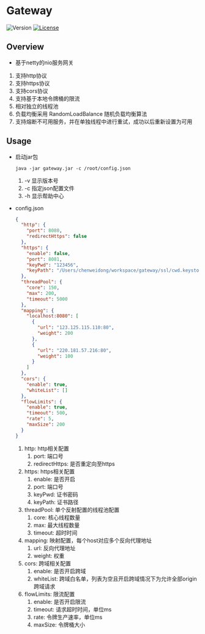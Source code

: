 # Gateway

![Version](https://img.shields.io/badge/version-1.6.0-green.svg)
[![License](https://img.shields.io/badge/license-MIT-blue.svg)](http://opensource.org/licenses/MIT)

## Overview
- 基于netty的nio服务网关
1. 支持http协议
1. 支持https协议
1. 支持cors协议
1. 支持基于本地令牌桶的限流
1. 相对独立的线程池
1. 负载均衡采用 RandomLoadBalance 随机负载均衡算法
1. 支持熔断不可用服务，并在单独线程中进行重试，成功以后重新设置为可用

## Usage

- 启动jar包
    ```shell
    java -jar gateway.jar -c /root/config.json
    ```
    1. -v 显示版本号
    1. -c 指定json配置文件
    1. -h 显示帮助中心
    
- config.json
    ```json
    {
      "http": {
        "port": 8080,
        "redirectHttps": false
      },
      "https": {
        "enable": false,
        "port": 8081,
        "keyPwd": "123456",
        "keyPath": "/Users/chenweidong/workspace/gateway/ssl/cwd.keystore"
      },
      "threadPool": {
        "core": 150,
        "max": 200,
        "timeout": 5000
      },
      "mapping": {
        "localhost:8080": [
          {
            "url": "123.125.115.110:80",
            "weight": 200
          },
          {
            "url": "220.181.57.216:80",
            "weight": 100
          }
        ]
      },
      "cors": {
        "enable": true,
        "whiteList": []
      },
      "flowLimits": {
        "enable": true,
        "timeout": 500,
        "rate": 5,
        "maxSize": 200
      }
    }
    ```
    1. http: http相关配置
        1. port: 端口号
        1. redirectHttps: 是否重定向至https
    1. https: https相关配置
        1. enable: 是否开启
        1. port: 端口号
        1. keyPwd: 证书密码
        1. keyPath: 证书路径
    1. threadPool: 单个反射配置的线程池配置
        1. core: 核心线程数量
        1. max: 最大线程数量
        1. timeout: 超时时间
    1. mapping: 映射配置，每个host对应多个反向代理地址
        1. url: 反向代理地址
        1. weight: 权重
    1. cors: 跨域相关配置
        1. enable: 是否开启跨域
        1. whiteList: 跨域白名单，列表为空且开启跨域情况下为允许全部origin跨域请求
    1. flowLimits: 限流配置
        1. enable: 是否开启限流
        1. timeout: 请求超时时间，单位ms
        1. rate: 令牌生产速率，单位ms
        1. maxSize: 令牌桶大小
